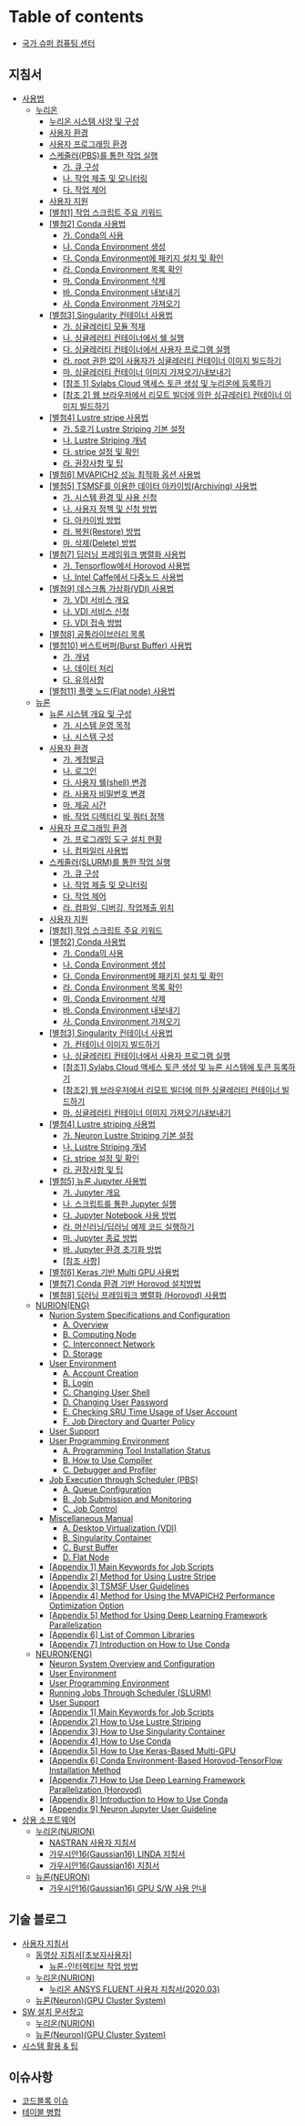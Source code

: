 # Table of contents

* [국가 슈퍼 컴퓨팅 센터](README.md)

## 지침서 <a href="#지침서" id="지침서"></a>

* [사용법](guidebook/manual/README.md)
  * [누리온](guidebook/manual/nurion/README.md)
    * [누리온 시스템 사양 및 구성](guidebook/manual/nurion/system-specifications-and-configurations.md)
    * [사용자 환경](guidebook/manual/nurion/user-experience.md)
    * [사용자 프로그래밍 환경](guidebook/manual/nurion/user-programming-environment/README.md)
    * [스케줄러(PBS)를 통한 작업 실행](guidebook/manual/nurion/running-jobs-through-scheduler/README.md)
      * [가. 큐 구성](guidebook/manual/nurion/running-jobs-through-scheduler/untitled.md)
      * [나. 작업 제출 및 모니터링](guidebook/manual/nurion/running-jobs-through-scheduler/.-1.md)
      * [다. 작업 제어](guidebook/manual/nurion/running-jobs-through-scheduler/.-2.md)
    * [사용자 지원](guidebook/manual/nurion/user-support.md)
    * [\[별첨1\] 작업 스크립트 주요 키워드](guidebook/manual/nurion/attachment-1.md)
    * [\[별첨2\] Conda 사용법](guidebook/manual/nurion/attachment-2/README.md)
      * [가. Conda의 사용](guidebook/manual/nurion/attachment-2/.-conda.md)
      * [나. Conda Environment 생성](guidebook/manual/nurion/attachment-2/.-conda-environment.md)
      * [다. Conda Environment에 패키지 설치 및 확인](guidebook/manual/nurion/attachment-2/.-conda-environment-1.md)
      * [라. Conda Environment 목록 확인](guidebook/manual/nurion/attachment-2/.-conda-environment-2.md)
      * [마. Conda Environment 삭제](guidebook/manual/nurion/attachment-2/.-conda-environment-3.md)
      * [바. Conda Environment 내보내기](guidebook/manual/nurion/attachment-2/.-conda-environment-4.md)
      * [사. Conda Environment 가져오기](guidebook/manual/nurion/attachment-2/.-conda-environment-5.md)
    * [\[별첨3\] Singularity 컨테이너 사용법](guidebook/manual/nurion/attachment-3/README.md)
      * [가. 싱귤레러티 모듈 적재](guidebook/manual/nurion/attachment-3/untitled.md)
      * [나. 싱귤레러티 컨테이너에서 쉘 실행](guidebook/manual/nurion/attachment-3/.-1.md)
      * [다. 싱귤레러티 컨테이너에서 사용자 프로그램 실행](guidebook/manual/nurion/attachment-3/.-2.md)
      * [라. root 권한 없이 사용자가 싱귤레러티 컨테이너 이미지 빌드하기](guidebook/manual/nurion/attachment-3/.-root.md)
      * [마. 싱귤레러티 컨테이너 이미지 가져오기/내보내기](guidebook/manual/nurion/attachment-3/.-3.md)
      * [\[참조 1\] Sylabs Cloud 액세스 토큰 생성 및 누리온에 등록하기](guidebook/manual/nurion/attachment-3/1-sylabs-cloud.md)
      * [\[참조 2\] 웹 브라우저에서 리모트 빌더에 의한 싱규레러티 컨테이너 이미지 빌드하기](guidebook/manual/nurion/attachment-3/2.md)
    * [\[별첨4\] Lustre stripe 사용법](guidebook/manual/nurion/attachment-4/README.md)
      * [가. 5호기 Lustre Striping 기본 설정](guidebook/manual/nurion/attachment-4/.-5-lustre-striping.md)
      * [나. Lustre Striping 개념](guidebook/manual/nurion/attachment-4/.-lustre-striping.md)
      * [다. stripe 설정 및 확인](guidebook/manual/nurion/attachment-4/.-stripe.md)
      * [라. 권장사항 및 팁](guidebook/manual/nurion/attachment-4/untitled.md)
    * [\[별첨6\] MVAPICH2 성능 최적화 옵션 사용법](guidebook/manual/nurion/attachment-6.md)
    * [\[별첨5\] TSMSF를 이용한 데이터 아카이빙(Archiving) 사용법](guidebook/manual/nurion/attachment-5/README.md)
      * [가. 시스템 환경 및 사용 신청](guidebook/manual/nurion/attachment-5/untitled.md)
      * [나. 사용자 정책 및 신청 방법](guidebook/manual/nurion/attachment-5/.-1.md)
      * [다. 아카이빙 방법](guidebook/manual/nurion/attachment-5/.-2.md)
      * [라. 복원(Restore) 방법](guidebook/manual/nurion/attachment-5/.-restore.md)
      * [마. 삭제(Delete) 방법](guidebook/manual/nurion/attachment-5/.-delete.md)
    * [\[별첨7\] 딥러닝 프레임워크 병렬화 사용법](guidebook/manual/nurion/attachment-7/README.md)
      * [가. Tensorflow에서 Horovod 사용법](guidebook/manual/nurion/attachment-7/.-tensorflow-horovod.md)
      * [나. Intel Caffe에서 다중노드 사용법](guidebook/manual/nurion/attachment-7/.-intel-caffe.md)
    * [\[별첨9\] 데스크톱 가상화(VDI) 사용법](guidebook/manual/nurion/attachment-9/README.md)
      * [가. VDI 서비스 개요](guidebook/manual/nurion/attachment-9/.-vdi.md)
      * [나. VDI 서비스 신청](guidebook/manual/nurion/attachment-9/.-vdi-1.md)
      * [다. VDI 접속 방법](guidebook/manual/nurion/attachment-9/.-vdi-2.md)
    * [\[별첨8\] 공통라이브러리 목록](guidebook/manual/nurion/attachment-8/README.md)
    * [\[별첨10\] 버스트버퍼(Burst Buffer) 사용법](guidebook/manual/nurion/attachment-10/README.md)
      * [가. 개념](guidebook/manual/nurion/attachment-10/untitled.md)
      * [나. 데이터 처리](guidebook/manual/nurion/attachment-10/.-1.md)
      * [다. 유의사항](guidebook/manual/nurion/attachment-10/.-2.md)
    * [\[별첨11\] 플랫 노드(Flat node) 사용법](guidebook/manual/nurion/attachment-11.md)
  * [뉴론](guidebook/manual/neuron/README.md)
    * [뉴론 시스템 개요 및 구성](guidebook/manual/neuron/system-overview-and-configuration/README.md)
      * [가. 시스템 운영 목적](guidebook/manual/neuron/system-overview-and-configuration/untitled.md)
      * [나. 시스템 구성](guidebook/manual/neuron/system-overview-and-configuration/.-1.md)
    * [사용자 환경](guidebook/manual/neuron/user-experience/README.md)
      * [가. 계정발급](guidebook/manual/neuron/user-experience/untitled.md)
      * [나. 로그인](guidebook/manual/neuron/user-experience/.-1.md)
      * [다. 사용자 쉘(shell) 변경](guidebook/manual/neuron/user-experience/.-shell.md)
      * [라. 사용자 비밀번호 변경](guidebook/manual/neuron/user-experience/.-2.md)
      * [마. 제공 시간](guidebook/manual/neuron/user-experience/.-3.md)
      * [바. 작업 디렉터리 및 쿼터 정책](guidebook/manual/neuron/user-experience/.-4.md)
    * [사용자 프로그래밍 환경](guidebook/manual/neuron/user-programming-environment/README.md)
      * [가. 프로그래밍 도구 설치 현황](guidebook/manual/neuron/user-programming-environment/untitled.md)
      * [나. 컴파일러 사용법](guidebook/manual/neuron/user-programming-environment/.-1.md)
    * [스케줄러(SLURM)를 통한 작업 실행](guidebook/manual/neuron/execution-of-tasks-through-the-scheduler/README.md)
      * [가. 큐 구성](guidebook/manual/neuron/execution-of-tasks-through-the-scheduler/untitled.md)
      * [나. 작업 제출 및 모니터링](guidebook/manual/neuron/execution-of-tasks-through-the-scheduler/.-1.md)
      * [다. 작업 제어](guidebook/manual/neuron/execution-of-tasks-through-the-scheduler/.-2.md)
      * [라. 컴파일, 디버깅, 작업제출 위치](guidebook/manual/neuron/execution-of-tasks-through-the-scheduler/.-3.md)
    * [사용자 지원](guidebook/manual/neuron/user-support.md)
    * [\[별첨1\] 작업 스크립트 주요 키워드](guidebook/manual/neuron/attachment-1.md)
    * [\[별첨2\] Conda 사용법](guidebook/manual/neuron/attachment-2/README.md)
      * [가. Conda의 사용](guidebook/manual/neuron/attachment-2/.-conda.md)
      * [나. Conda Environment 생성](guidebook/manual/neuron/attachment-2/.-conda-environment.md)
      * [다. Conda Environment에 패키지 설치 및 확인](guidebook/manual/neuron/attachment-2/.-conda-environment-1.md)
      * [라. Conda Environment 목록 확인](guidebook/manual/neuron/attachment-2/.-conda-environment-2.md)
      * [마. Conda Environment 삭제](guidebook/manual/neuron/attachment-2/.-conda-environment-3.md)
      * [바. Conda Environment 내보내기](guidebook/manual/neuron/attachment-2/.-conda-environment-4.md)
      * [사. Conda Environment 가져오기](guidebook/manual/neuron/attachment-2/.-conda-environment-5.md)
    * [\[별첨3\] Singularity 컨테이너 사용법](guidebook/manual/neuron/attachment-3/README.md)
      * [가. 컨테이너 이미지 빌드하기](guidebook/manual/neuron/attachment-3/untitled.md)
      * [나. 싱귤레러티 컨테이너에서 사용자 프로그램 실행](guidebook/manual/neuron/attachment-3/.-1.md)
      * [\[참조1\] Sylabs Cloud 액세스 토큰 생성 및 뉴론 시스템에 토큰 등록하기](guidebook/manual/neuron/attachment-3/1-sylabs-cloud.md)
      * [\[참조2\] 웹 브라우저에서 리모트 빌더에 의한 싱귤레러티 컨테이너 빌드하기](guidebook/manual/neuron/attachment-3/2.md)
      * [마. 싱귤레러티 컨테이너 이미지 가져오기/내보내기](guidebook/manual/neuron/attachment-3/.-2.md)
    * [\[별첨4\] Lustre striping 사용법](guidebook/manual/neuron/attachment-4/README.md)
      * [가. Neuron Lustre Striping 기본 설정](guidebook/manual/neuron/attachment-4/.-neuron-lustre-striping.md)
      * [나. Lustre Striping 개념](guidebook/manual/neuron/attachment-4/.-lustre-striping.md)
      * [다. stripe 설정 및 확인](guidebook/manual/neuron/attachment-4/.-stripe.md)
      * [라. 권장사항 및 팁](guidebook/manual/neuron/attachment-4/untitled.md)
    * [\[별첨5\] 뉴론 Jupyter 사용법](guidebook/manual/neuron/attachment-5/README.md)
      * [가. Jupyter 개요](guidebook/manual/neuron/attachment-5/.-jupyter.md)
      * [나. 스크립트를 통한 Jupyter 실행](guidebook/manual/neuron/attachment-5/.-jupyter-1.md)
      * [다. Jupyter Notebook 사용 방법](guidebook/manual/neuron/attachment-5/.-jupyter-notebook.md)
      * [라. 머신러닝/딥러닝 예제 코드 실행하기](guidebook/manual/neuron/attachment-5/untitled.md)
      * [마. Jupyter 종료 방법](guidebook/manual/neuron/attachment-5/.-jupyter-2.md)
      * [바. Jupyter 환경 초기화 방법](guidebook/manual/neuron/attachment-5/.-jupyter-3.md)
      * [\[참조 사항\]](guidebook/manual/neuron/attachment-5/undefined.md)
    * [\[별첨6\] Keras 기반 Multi GPU 사용법](guidebook/manual/neuron/attachment-6.md)
    * [\[별첨7\] Conda 환경 기반 Horovod 설치방법](guidebook/manual/neuron/attachment-7.md)
    * [\[별첨8\] 딥러닝 프레임워크 병렬화 (Horovod) 사용법](guidebook/manual/neuron/attachment-8.md)
  * [NURION(ENG)](guidebook/manual/nurion-eng/README.md)
    * [Nurion System Specifications and Configuration](guidebook/manual/nurion-eng/specifications-and-configuration/README.md)
      * [A. Overview](guidebook/manual/nurion-eng/specifications-and-configuration/a.-overview.md)
      * [B. Computing Node](guidebook/manual/nurion-eng/specifications-and-configuration/b.-computing-node.md)
      * [C. Interconnect Network](guidebook/manual/nurion-eng/specifications-and-configuration/c.-interconnect-network.md)
      * [D. Storage](guidebook/manual/nurion-eng/specifications-and-configuration/d.-storage.md)
    * [User Environment](guidebook/manual/nurion-eng/user-environment/README.md)
      * [A. Account Creation](guidebook/manual/nurion-eng/user-environment/a.-account-creation.md)
      * [B. Login](guidebook/manual/nurion-eng/user-environment/b.-login.md)
      * [C. Changing User Shell](guidebook/manual/nurion-eng/user-environment/c.-changing-user-shell.md)
      * [D. Changing User Password](guidebook/manual/nurion-eng/user-environment/d.-changing-user-password.md)
      * [E. Checking SRU Time Usage of User Account](guidebook/manual/nurion-eng/user-environment/e.-checking-sru-time-usage-of-user-account.md)
      * [F. Job Directory and Quarter Policy](guidebook/manual/nurion-eng/user-environment/f.-job-directory-and-quarter-policy.md)
    * [User Support](guidebook/manual/nurion-eng/user-support.md)
    * [User Programming Environment](guidebook/manual/nurion-eng/user-programming-environment/README.md)
      * [A. Programming Tool Installation Status](guidebook/manual/nurion-eng/user-programming-environment/a.-programming-tool-installation-status.md)
      * [B. How to Use Compiler](guidebook/manual/nurion-eng/user-programming-environment/b.-how-to-use-compiler.md)
      * [C. Debugger and Profiler](guidebook/manual/nurion-eng/user-programming-environment/c.-debugger-and-profiler.md)
    * [Job Execution through Scheduler (PBS)](guidebook/manual/nurion-eng/job-execution-through-scheduler-pbs/README.md)
      * [A. Queue Configuration](guidebook/manual/nurion-eng/job-execution-through-scheduler-pbs/a.-queue-configuration.md)
      * [B. Job Submission and Monitoring](guidebook/manual/nurion-eng/job-execution-through-scheduler-pbs/b.-job-submission-and-monitoring.md)
      * [C. Job Control](guidebook/manual/nurion-eng/job-execution-through-scheduler-pbs/c.-job-control.md)
    * [Miscellaneous Manual](guidebook/manual/nurion-eng/miscellaneous-manual/README.md)
      * [A. Desktop Virtualization (VDI)](guidebook/manual/nurion-eng/miscellaneous-manual/a.-desktop-virtualization-vdi.md)
      * [B. Singularity Container](guidebook/manual/nurion-eng/miscellaneous-manual/b.-singularity-container.md)
      * [C. Burst Buffer](guidebook/manual/nurion-eng/miscellaneous-manual/c.-burst-buffer.md)
      * [D. Flat Node](guidebook/manual/nurion-eng/miscellaneous-manual/d.-flat-node.md)
    * [\[Appendix 1\] Main Keywords for Job Scripts](guidebook/manual/nurion-eng/appendix-1-main-keywords-for-job-scripts.md)
    * [\[Appendix 2\] Method for Using Lustre Stripe](guidebook/manual/nurion-eng/appendix-2-method-for-using-lustre-stripe.md)
    * [\[Appendix 3\] TSMSF User Guidelines](지침서/사용법/NURION\(ENG\)/appendix-3-tsmsf-user-guidelines.md)
    * [\[Appendix 4\] Method for Using the MVAPICH2 Performance Optimization Option](지침서/사용법/NURION\(ENG\)/appendix-4-method-for-using-the-mvapich2-performance-optimization-option.md)
    * [\[Appendix 5\] Method for Using Deep Learning Framework Parallelization](지침서/사용법/NURION\(ENG\)/appendix-5-method-for-using-deep-learning-framework-parallelization.md)
    * [\[Appendix 6\] List of Common Libraries](지침서/사용법/NURION\(ENG\)/appendix-6-list-of-common-libraries.md)
    * [\[Appendix 7\] Introduction on How to Use Conda](지침서/사용법/NURION\(ENG\)/appendix-7-introduction-on-how-to-use-conda.md)
  * [NEURON(ENG)](지침서/사용법/NEURON\(ENG\)/README.md)
    * [Neuron System Overview and Configuration](지침서/사용법/NEURON\(ENG\)/neuron-system-overview-and-configuration.md)
    * [User Environment](지침서/사용법/NEURON\(ENG\)/user-environment.md)
    * [User Programming Environment](지침서/사용법/NEURON\(ENG\)/user-programming-environment.md)
    * [Running Jobs Through Scheduler (SLURM)](지침서/사용법/NEURON\(ENG\)/running-jobs-through-scheduler-slurm.md)
    * [User Support](지침서/사용법/NEURON\(ENG\)/user-support.md)
    * [\[Appendix 1\] Main Keywords for Job Scripts](지침서/사용법/NEURON\(ENG\)/appendix-1-main-keywords-for-job-scripts.md)
    * [\[Appendix 2\] How to Use Lustre Striping](지침서/사용법/NEURON\(ENG\)/appendix-2-how-to-use-lustre-striping.md)
    * [\[Appendix 3\] How to Use Singularity Container](지침서/사용법/NEURON\(ENG\)/appendix-3-how-to-use-singularity-container.md)
    * [\[Appendix 4\] How to Use Conda](지침서/사용법/NEURON\(ENG\)/appendix-4-how-to-use-conda.md)
    * [\[Appendix 5\] How to Use Keras-Based Multi-GPU](지침서/사용법/NEURON\(ENG\)/appendix-5-how-to-use-keras-based-multi-gpu.md)
    * [\[Appendix 6\] Conda Environment-Based Horovod-TensorFlow Installation Method](지침서/사용법/NEURON\(ENG\)/appendix-6-conda-environment-based-horovod-tensorflow-installation-method.md)
    * [\[Appendix 7\] How to Use Deep Learning Framework Parallelization (Horovod)](지침서/사용법/NEURON\(ENG\)/appendix-7-how-to-use-deep-learning-framework-parallelization-horovod.md)
    * [\[Appendix 8\] Introduction to How to Use Conda](지침서/사용법/NEURON\(ENG\)/appendix-8-introduction-to-how-to-use-conda.md)
    * [\[Appendix 9\] Neuron Jupyter User Guideline](지침서/사용법/NEURON\(ENG\)/appendix-9-neuron-jupyter-user-guideline.md)
* [상용 소프트웨어](guidebook/commercial-software/README.md)
  * [누리온(NURION)](<지침서/상용 소프트웨어/누리온(NURION)/README.md>)
    * [NASTRAN 사용자 지침서](guidebook/commercial-software/nurion.md)
    * [가우시안16(Gaussian16) LINDA 지침서](<지침서/상용 소프트웨어/누리온(NURION)/16-gaussian16-linda.md>)
    * [가우시안16(Gaussian16) 지침서](<지침서/상용 소프트웨어/누리온(NURION)/16-gaussian16.md>)
  * [뉴론(NEURON)](<지침서/상용 소프트웨어/뉴론(NEURON)/README.md>)
    * [가우시안16(Gaussian16) GPU S/W 사용 안내](<지침서/상용 소프트웨어/뉴론(NEURON)/16-gaussian16-gpu-s-w.md>)

## 기술 블로그 <a href="#기술 블로그" id="기술 블로그"></a>

* [사용자 지침서](blog/userguide/README.md)
  * [동영상 지침서\[초보자사용자\]](blog/userguide/video.md)
    * [뉴론-인터렉티브 작업 방법](<blog/userguide/video/뉴론-인터렉티브 작업 방법.md>)
  * [누리온(NURION)](blog/userguide/누리온\(NURION\)/README.md)
    * [누리온 ANSYS FLUENT 사용자 지침서(2020.03)](blog/userguide/누리온\(NURION\)/ansys-fluent-2020.03.md)
  * [뉴론(Neuron)(GPU Cluster System)](blog/userguide/neurone.md)
* [SW 설치 문서창고](blog/docwarehouse/README.md)
  * [누리온(NURION)](blog/docwarehouse/nurion.md)
  * [뉴론(Neuron)(GPU Cluster System)](blog/docwarehouse/neuron.md)
* [시스템 활용 & 팁](blog/usagetip.md)

## 이슈사항 <a href="#issue" id="issue"></a>

* [코드블록 이슈](issue/undefined.md)
* [테이블 병합](issue/undefined-1.md)
